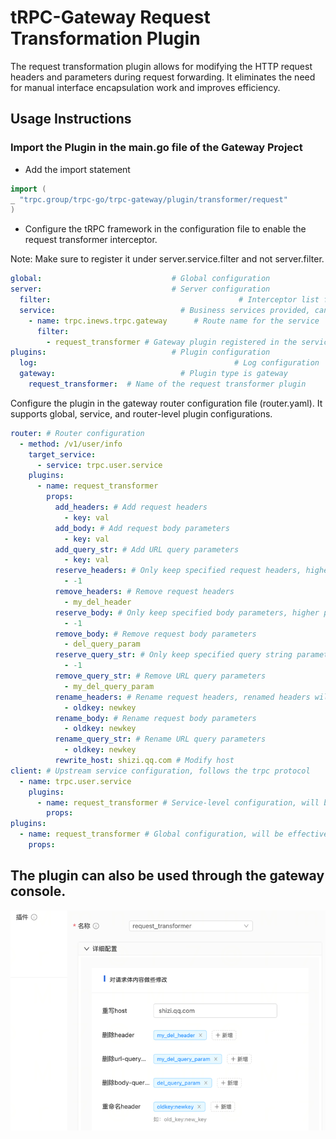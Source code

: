 # tRPC-Gateway Request Transformation Plugin

The request transformation plugin allows for modifying the HTTP request headers and parameters during request forwarding. It eliminates the need for manual interface encapsulation work and improves efficiency.

## Usage Instructions

### Import the Plugin in the main.go file of the Gateway Project

- Add the import statement

```go
import (
_ "trpc.group/trpc-go/trpc-gateway/plugin/transformer/request"
)
```

- Configure the tRPC framework in the configuration file to enable the request transformer interceptor.

Note: Make sure to register it under server.service.filter and not server.filter.

```yaml
global:                             # Global configuration
server:                             # Server configuration
  filter:                                          # Interceptor list for all service handler functions
  service:                            # Business services provided, can have multiple
    - name: trpc.inews.trpc.gateway      # Route name for the service
      filter:
        - request_transformer # Gateway plugin registered in the service's filter, so that it can be dynamically loaded in router.yaml
plugins:                            # Plugin configuration
  log:                                            # Log configuration
  gateway:                            # Plugin type is gateway
    request_transformer:  # Name of the request transformer plugin
```

Configure the plugin in the gateway router configuration file (router.yaml). It supports global, service, and router-level plugin configurations.

```yaml
router: # Router configuration
  - method: /v1/user/info
    target_service:
      - service: trpc.user.service
    plugins:
      - name: request_transformer
        props:
          add_headers: # Add request headers
            - key: val
          add_body: # Add request body parameters
            - key: val
          add_query_str: # Add URL query parameters
            - key: val
          reserve_headers: # Only keep specified request headers, higher priority than remove_headers, -1 means remove all
            - -1
          remove_headers: # Remove request headers
            - my_del_header
          reserve_body: # Only keep specified body parameters, higher priority than remove_body, -1 means remove all. Multipart form does not support this operation.
            - -1
          remove_body: # Remove request body parameters
            - del_query_param
          reserve_query_str: # Only keep specified query string parameters, higher priority than remove_query_str, -1 means remove all
            - -1
          remove_query_str: # Remove URL query parameters
            - my_del_query_param
          rename_headers: # Rename request headers, renamed headers will not be formatted
            - oldkey: newkey
          rename_body: # Rename request body parameters
            - oldkey: newkey
          rename_query_str: # Rename URL query parameters
            - oldkey: newkey
          rewrite_host: shizi.qq.com # Modify host
client: # Upstream service configuration, follows the trpc protocol
  - name: trpc.user.service
    plugins:
      - name: request_transformer # Service-level configuration, will be effective for all interfaces forwarded to this service
        props:
plugins:
  - name: request_transformer # Global configuration, will be effective for all interfaces
    props:
```

## The plugin can also be used through the gateway console.
![img.png](docs/img.png)